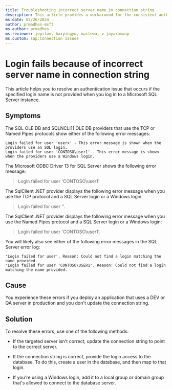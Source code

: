```yaml
---
title: Troubleshooting incorrect server name in connection string
description: This article provides a workaround for the consistent authentication issue that occurs if a matching name is not provided during login.
ms.date: 02/26/2024
author: prmadhes-msft
ms.author: prmadhes
ms.reviewer: jopilov, haiyingyu, mastewa, v-jayaramanp
ms.custom: sap:Connection issues
---
```


# Login fails because of incorrect server name in connection string

This article helps you to resolve an authentication issue that occurs if the specified login name is not provided when you log in to a Microsoft SQL Server instance.

## Symptoms

The SQL OLE DB and SQLNCLI11 OLE DB providers that use the TCP or Named Pipes protocols show either of the following error messages:

```output
Login failed for user 'userx' - This error message is shown when the providers use an SQL login.
Login failed for user 'CONTOSO\user1' - This error message is shown when the providers use a Windows login.
```

The Microsoft ODBC Driver 13 for SQL Server shows the following error message:

> Login failed for user 'CONTOSO\user1'

The SqlClient .NET provider displays the following error message when you use the TCP protocol and a SQL Server login or a Windows login:

> Login failed for user ''.

The SqlClient .NET provider displays the following error message when you use the Named Pipes protocol and a SQL Server login or a Windows login:

> Login failed for user 'CONTOSO\user1'.

You will likely also see either of the following error messages in the SQL Server error log:

```output
'Login failed for user'. Reason: Could not find a login matching the name provided.
'Login failed for user 'CONTOSO\USER1'. Reason: Could not find a login matching the name provided.
```

## Cause

You experience these errors if you deploy an application that uses a DEV or QA server in production and you don't update the connection string.

## Solution

To resolve these errors, use one of the following methods:

- If the targeted server isn't correct, update the connection string to point to the correct server.

- If the connection string is correct, provide the login access to the database. To do this, create a user in the database, and then map to that login.

- If you're using a Windows login, add it to a local group or domain group that's allowed to connect to the database server.
